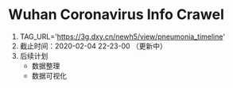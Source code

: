 # Wuhan Coronavirus Info Crawel

1. TAG_URL='https://3g.dxy.cn/newh5/view/pneumonia_timeline'
2. 截止时间：2020-02-04 22-23-00 （更新中）
3. 后续计划
   - 数据整理
   - 数据可视化